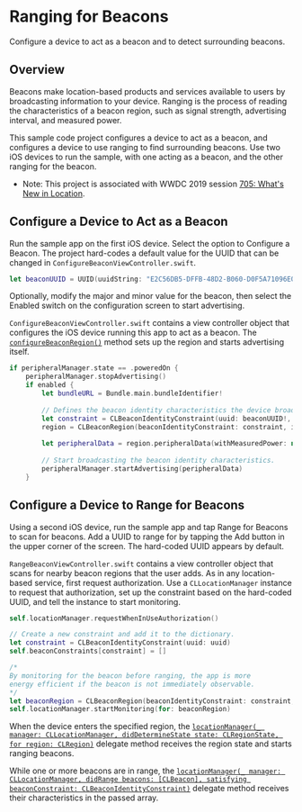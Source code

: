 # Ranging for Beacons

Configure a device to act as a beacon and to detect surrounding beacons.

## Overview

Beacons make location-based products and services available to users by broadcasting information to your device. Ranging is the process of reading the characteristics of a beacon region, such as signal strength, advertising interval, and measured power.

This sample code project configures a device to act as a beacon, and configures a device to use ranging to find surrounding beacons. Use two iOS devices to run the sample, with one acting as a beacon, and the other ranging for the beacon.

- Note: This project is associated with WWDC 2019 session [705: What's New in Location](https://developer.apple.com/videos/play/wwdc19/705/).

## Configure a Device to Act as a Beacon

Run the sample app on the first iOS device. Select the option to Configure a Beacon. The project hard-codes a default value for the UUID that can be changed in `ConfigureBeaconViewController.swift`.

``` swift
let beaconUUID = UUID(uuidString: "E2C56DB5-DFFB-48D2-B060-D0F5A71096E0")
```

Optionally, modify the major and minor value for the beacon, then select the Enabled switch on the configuration screen to start advertising.

`ConfigureBeaconViewController.swift` contains a view controller object that configures the iOS device running this app to act as a beacon.  The [`configureBeaconRegion()`](x-source-tag://configureBeaconRegion)  method sets up the region and starts advertising itself.

``` swift
if peripheralManager.state == .poweredOn {
    peripheralManager.stopAdvertising()
    if enabled {
        let bundleURL = Bundle.main.bundleIdentifier!
        
        // Defines the beacon identity characteristics the device broadcasts.
        let constraint = CLBeaconIdentityConstraint(uuid: beaconUUID!, major: major, minor: minor)
        region = CLBeaconRegion(beaconIdentityConstraint: constraint, identifier: bundleURL)
        
        let peripheralData = region.peripheralData(withMeasuredPower: nil) as? [String: Any]
        
        // Start broadcasting the beacon identity characteristics.
        peripheralManager.startAdvertising(peripheralData)
    }
```

 ## Configure a Device to Range for Beacons

Using a second iOS device, run the sample app and tap Range for Beacons to scan for beacons. Add a UUID to range for by tapping the Add button in the upper corner of the screen. The hard-coded UUID appears by default.

`RangeBeaconViewController.swift` contains a view controller object that scans for nearby beacon regions that the user adds. As in any location-based service, first request authorization. Use a `CLLocationManager` instance to request that authorization, set up the constraint based on the hard-coded UUID, and tell the instance to start monitoring.

``` swift
self.locationManager.requestWhenInUseAuthorization()

// Create a new constraint and add it to the dictionary.
let constraint = CLBeaconIdentityConstraint(uuid: uuid)
self.beaconConstraints[constraint] = []

/*
By monitoring for the beacon before ranging, the app is more
energy efficient if the beacon is not immediately observable.
*/
let beaconRegion = CLBeaconRegion(beaconIdentityConstraint: constraint, identifier: uuid.uuidString)
self.locationManager.startMonitoring(for: beaconRegion)
```

When the device enters the specified region, the [`locationManager(_ manager: CLLocationManager, didDetermineState state: CLRegionState, for region: CLRegion)`](x-source-tag://didDetermineState) delegate method receives the region state and starts ranging beacons.

While one or more beacons are in range, the [`locationManager(_ manager: CLLocationManager, didRange beacons: [CLBeacon], satisfying beaconConstraint: CLBeaconIdentityConstraint)`](x-source-tag://didRange) delegate method receives their characteristics in the passed array.
